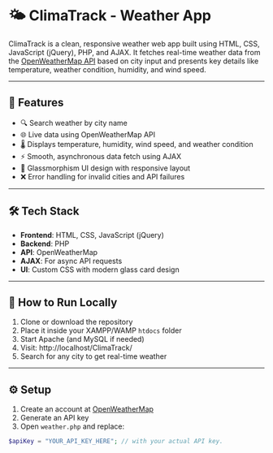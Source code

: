 # 🌤 ClimaTrack - Weather App

ClimaTrack is a clean, responsive weather web app built using HTML, CSS, JavaScript (jQuery), PHP, and AJAX. It fetches real-time weather data from the [OpenWeatherMap API](https://openweathermap.org/api) based on city input and presents key details like temperature, weather condition, humidity, and wind speed.

---

## 🌟 Features

- 🔍 Search weather by city name
- 🌐 Live data using OpenWeatherMap API
- 🌡 Displays temperature, humidity, wind speed, and weather condition
- ⚡ Smooth, asynchronous data fetch using AJAX
- 🎨 Glassmorphism UI design with responsive layout
- ❌ Error handling for invalid cities and API failures

---

## 🛠️ Tech Stack

- **Frontend**: HTML, CSS, JavaScript (jQuery)
- **Backend**: PHP
- **API**: OpenWeatherMap
- **AJAX**: For async API requests
- **UI**: Custom CSS with modern glass card design

---

## 🚀 How to Run Locally

1. Clone or download the repository
2. Place it inside your XAMPP/WAMP `htdocs` folder
3. Start Apache (and MySQL if needed)
4. Visit: http://localhost/ClimaTrack/
5. Search for any city to get real-time weather

---

## ⚙️ Setup

1. Create an account at [OpenWeatherMap](https://openweathermap.org/)
2. Generate an API key
3. Open `weather.php` and replace:

```php
$apiKey = "YOUR_API_KEY_HERE"; // with your actual API key.
